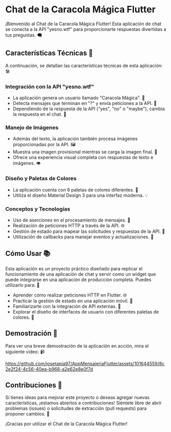 # Chat de la Caracola Mágica Flutter

¡Bienvenido al Chat de la Caracola Mágica Flutter! Esta aplicación de chat se conecta a la API "yesno.wtf" para proporcionarte respuestas divertidas a tus preguntas. 🗨️

## Características Técnicas 🚀

A continuación, se detallan las características técnicas de esta aplicación: 🛠️

### Integración con la API "yesno.wtf"

- La aplicación genera un usuario llamado "Caracola Mágica". 👤
- Detecta mensajes que terminan en "?" y envía peticiones a la API. 📨
- Dependiendo de la respuesta de la API ("yes", "no" o "maybe"), cambia la respuesta en el chat. 🔄

### Manejo de Imágenes

- Además del texto, la aplicación también procesa imágenes proporcionadas por la API. 🖼️
- Muestra una imagen provisional mientras se carga la imagen final. 🔄
- Ofrece una experiencia visual completa con respuestas de texto e imágenes. 👁️

### Diseño y Paletas de Colores

- La aplicación cuenta con 6 paletas de colores diferentes. 🌈
- Utiliza el diseño Material Design 3 para una interfaz moderna. 💡

### Conceptos y Tecnologías

- Uso de aserciones en el procesamiento de mensajes. 🧠
- Realización de peticiones HTTP a través de la API. 🌐
- Gestión de estado para mapear las solicitudes y respuestas de la API. 🔄
- Utilización de callbacks para manejar eventos y actualizaciones. 📲

## Cómo Usar 📚

Esta aplicación es un proyecto práctico diseñado para replicar el funcionamiento de una aplicación de chat y servir como un widget que puede integrarse en una aplicación de producción completa. Puedes utilizarlo para: 📱

- Aprender cómo realizar peticiones HTTP en Flutter. 🌐
- Practicar la gestión de estado en una aplicación móvil. 🧩
- Familiarizarte con la integración de API externas. 📨
- Explorar el diseño de interfaces de usuario con diferentes paletas de colores. 🎨

## Demostración 🎥

Para ver una breve demostración de la aplicación en acción, mira el siguiente video: 📹



https://github.com/josetapia97/AppMensajeriaFlutter/assets/101644559/8c2e2f24-4c56-40ea-b968-a2e62e8e0f7d



## Contribuciones 👏

Si tienes ideas para mejorar este proyecto o deseas agregar nuevas características, ¡estamos abiertos a contribuciones! Siéntete libre de abrir problemas (issues) o solicitudes de extracción (pull requests) para proponer cambios. 🙌

¡Gracias por utilizar el Chat de la Caracola Mágica Flutter!


